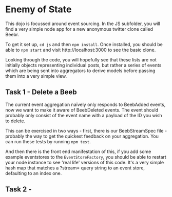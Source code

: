 # Enemy of State

This dojo is focussed around event sourcing. In the JS subfolder, you will find a very simple node app for a new anonymous twitter clone called Beebr.

To get it set up, `cd js` and then `npm install`. Once installed, you should be able to `npm start` and visit http://localhost:3000 to see the basic clone.

Looking through the code, you will hopefully see that these lists are not initially objects representing individual posts, but rather a series of events which are being sent into aggregators to derive models before passing them into a very simple view.

## Task 1 - Delete a Beeb

The current event aggregation naïvely only responds to BeebAdded events, now we want to make it aware of BeebDeleted events. The event should probably only consist of the event name with a payload of the ID you wish to delete.

This can be exercised in two ways - first, there is our BeebStreamSpec file - probably the way to get the quickest feedback on your aggregation. You can run these tests by running `npm test`.

And then there is the front end manifestation of this, if you add some example eventstores to the `EventStoreFactory`, you should be able to restart your node instance to see 'real life' versions of this code. It's a very simple hash map that matches a ?stream= query string to an event store, defaulting to an index one.

## Task 2 - 
